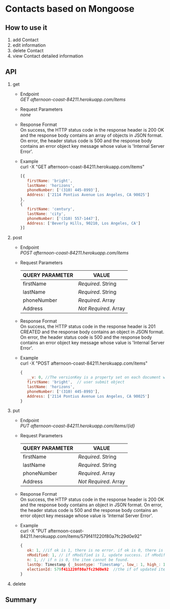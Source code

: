 Contacts based on Mongoose
========
How to use it
--------
1.  add Contact
2.  edit information
3.  delete Contact
4.  view Contact detailed information

API
--------
1.  get
    * Endpoint  
      _GET afternoon-coast-84211.herokuapp.com/items_
    * Request Parameters  
      _none_
    * Response Format  
      On success, the HTTP status code in the response header is 200 OK and the response body contains an array of objects in JSON format. On error, the header status code is 500 and the response body contains an error object key message whose value is 'Internal Server Error'.
    * Example  
      curl -X "GET afternoon-coast-84211.herokuapp.com/items"  

      ```javascript
      [{  
         firstName: 'bright',  
         lastName: 'horizons',  
         phoneNumber: ['(310) 445-8993'],    
         Address: ['2114 Pontius Avenue Los Angeles, CA 90025']  
      },
      {
         firstName: 'century', 
         lastName: 'city', 
         phoneNumber: ['(310) 557-1447'], 
         Address: ['Beverly Hills, 90210, Los Angeles, CA']
      }]
      ```
      
2.  post
    * Endpoint  
      _POST afternoon-coast-84211.herokuapp.com/items_
    * Request Parameters  
    
      QUERY PARAMETER | VALUE
      --------------- | -----
      firstName | _Required_. String
      lastName | _Required_. String
      phoneNumber| _Required_. Array
      Address | _Not Required_. Array

    * Response Format  
      On success, the HTTP status code in the response header is 201 CREATED and the response body contains an object in JSON format. On error, the header status code is 500 and the response body contains an error object key message whose value is 'Internal Server Error'.
    * Example  
      curl -X "POST afternoon-coast-84211.herokuapp.com/items"  
      
      ```javascript
      {  
         __v: 0, //The versionKey is a property set on each document when first created by Mongoose. This keys value contains the               internal revision of the document.
         firstName: 'bright',  // user submit object
         lastName: 'horizons',  
         phoneNumber: ['(310) 445-8993'],    
         Address: ['2114 Pontius Avenue Los Angeles, CA 90025']  
      }
      ```
      
3.  put
    * Endpoint  
      _PUT afternoon-coast-84211.herokuapp.com/items/{id}_
    * Request Parameters  
    
      QUERY PARAMETER | VALUE
      --------------- | -----
      firstName | _Required_. String
      lastName | _Required_. String
      phoneNumber| _Required_. Array
      Address | _Not Required_. Array

    * Response Format  
      On success, the HTTP status code in the response header is 200 OK and the response body contains an object in JSON format. On error, the header status code is 500 and the response body contains an error object key message whose value is 'Internal Server Error'.
    * Example  
      curl -X "PUT afternoon-coast-84211.herokuapp.com/items/579f411220f80a7fc29d0e92"  
      
      ```javascript
      { 
         ok: 1, //if ok is 1, there is no error. if ok is 0, there is an error
         nModified: 1, // if nModified is 1, update success. if nModified is 0, updata fail
         n: 1, // if n is 0, the item cannot be found.
         lastOp: Timestamp { _bsontype: 'Timestamp', low_: 1, high_: 1473355882 }, //lastOp is the optime timestamp in the oplog of                                                                               the change. bsontype is definition is here https://docs.mongodb.com/manual/reference/bson-types/
         electionId: 579f411220f80a7fc29d0e92  //the if of updated item 
      }
      ```
      
4.  delete

Summary 
--------
